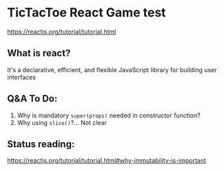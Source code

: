 # TicTacToe React Game test
https://reactjs.org/tutorial/tutorial.html

## What is react?
It's a declarative, efficient, and flexible JavaScript library for building user interfaces

## Q&A To Do:
1. Why is mandatory `super(props)` needed in constructor function?
2. Why using `slice()`?... Not clear

## Status reading:
https://reactjs.org/tutorial/tutorial.html#why-immutability-is-important